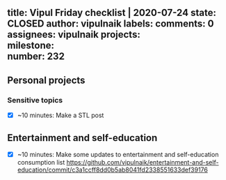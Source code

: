 title:	Vipul Friday checklist | 2020-07-24
state:	CLOSED
author:	vipulnaik
labels:	
comments:	0
assignees:	vipulnaik
projects:	
milestone:	
number:	232
--
## Personal projects

### Sensitive topics

- [x] ~10 minutes: Make a STL post

## Entertainment and self-education

- [x] ~10 minutes: Make some updates to entertainment and self-education consumption list https://github.com/vipulnaik/entertainment-and-self-education/commit/c3a1ccff8dd0b5ab8041fd2338551633def39176
